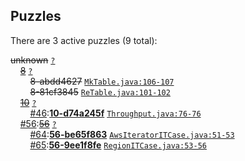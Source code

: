 ## Puzzles

There are 3 active puzzles (9 total):


<del>unknown</del> [`?`](../master/?)<br/>
&nbsp;&nbsp;&nbsp;&nbsp;[<del>8</del>](https://github.com/jcabi/jcabi-dynamo/issues/8) [`?`](../master/?)<br/>
&nbsp;&nbsp;&nbsp;&nbsp;&nbsp;&nbsp;&nbsp;&nbsp;<del>8-abdd4627</del> [`MkTable.java:106-107`](../master/src/main/java/com/jcabi/dynamo/mock/MkTable.java#L106-L107)<br/>
&nbsp;&nbsp;&nbsp;&nbsp;&nbsp;&nbsp;&nbsp;&nbsp;<del>8-81cf3845</del> [`ReTable.java:101-102`](../master/src/main/java/com/jcabi/dynamo/retry/ReTable.java#L101-L102)<br/>
&nbsp;&nbsp;&nbsp;&nbsp;[<del>10</del>](https://github.com/jcabi/jcabi-dynamo/issues/10) [`?`](../master/?)<br/>
&nbsp;&nbsp;&nbsp;&nbsp;&nbsp;&nbsp;&nbsp;&nbsp;[#46](:https://github.com/jcabi/jcabi-dynamo/issues/46):[**10-d74a245f**](https://github.com/jcabi/jcabi-dynamo/issues/46) [`Throughput.java:76-76`](../master/src/main/java/com/jcabi/dynamo/Throughput.java#L76-L76)<br/>
&nbsp;&nbsp;&nbsp;&nbsp;[#56](:https://github.com/jcabi/jcabi-dynamo/issues/56):[<del>56</del>](https://github.com/jcabi/jcabi-dynamo/issues/56) [`?`](../master/?)<br/>
&nbsp;&nbsp;&nbsp;&nbsp;&nbsp;&nbsp;&nbsp;&nbsp;[#64](:https://github.com/jcabi/jcabi-dynamo/issues/64):[**56-be65f863**](https://github.com/jcabi/jcabi-dynamo/issues/64) [`AwsIteratorITCase.java:51-53`](../master/src/test/java/com/jcabi/dynamo/AwsIteratorITCase.java#L51-L53)<br/>
&nbsp;&nbsp;&nbsp;&nbsp;&nbsp;&nbsp;&nbsp;&nbsp;[#65](:https://github.com/jcabi/jcabi-dynamo/issues/65):[**56-9ee1f8fe**](https://github.com/jcabi/jcabi-dynamo/issues/65) [`RegionITCase.java:53-56`](../master/src/test/java/com/jcabi/dynamo/RegionITCase.java#L53-L56)<br/>